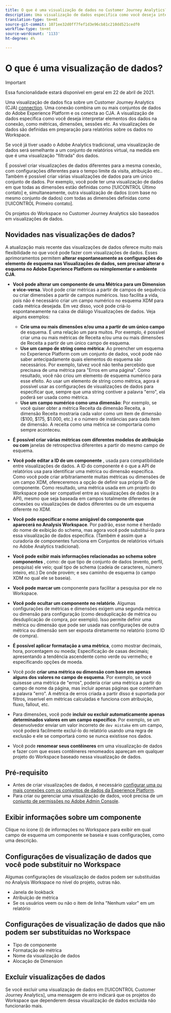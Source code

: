 ```yaml
---
title: O que é uma visualização de dados no Customer Journey Analytics?
description: Uma visualização de dados especifica como você deseja interpretar elementos dos dados na conexão do CJA, como métricas, dimensões, sessões etc.
translation-type: tm+mt
source-git-commit: 1071ee32d0ff7fef1d3e96cb81c210dd521cedf0
workflow-type: tm+mt
source-wordcount: '1133'
ht-degree: 4%

---
```



# O que é uma visualização de dados?

>[!IMPORTANT]
>
>Essa funcionalidade estará disponível em geral em 22 de abril de 2021.

Uma visualização de dados fica sobre um Customer Journey Analytics (CJA) [connection](/help/connections/create-connection.md). Uma conexão combina um ou mais conjuntos de dados do Adobe Experience Platform e os conecta ao CJA. A visualização de dados especifica como você deseja interpretar elementos dos dados na conexão, como métricas, dimensões, sessões etc. As visualizações de dados são definidas em preparação para relatórios sobre os dados no Workspace.

Se você já tiver usado o Adobe Analytics tradicional, uma visualização de dados será semelhante a um conjunto de relatórios virtual, na medida em que é uma visualização &quot;filtrada&quot; dos dados.

É possível criar visualizações de dados diferentes para a mesma conexão, com configurações diferentes para o tempo limite da visita, atribuição etc.. Também é possível criar várias visualizações de dados para um único conjunto de dados. Por exemplo, você pode ter uma visualização de dados em que todas as dimensões estão definidas como [!UICONTROL Último contato] e, simultaneamente, outra visualização de dados (com base no mesmo conjunto de dados) com todas as dimensões definidas como [!UICONTROL Primeiro contato].

Os projetos do Workspace no Customer Journey Analytics são baseados em visualizações de dados.

## Novidades nas visualizações de dados?

A atualização mais recente das visualizações de dados oferece muito mais flexibilidade no que você pode fazer com visualizações de dados. Esses aprimoramentos permitem **alterar espontaneamente as configurações do elemento de esquema nas Visualizações de dados, sem precisar alterar o esquema no Adobe Experience Platform ou reimplementar o ambiente CJA**.

* **Você pode alterar um componente de uma Métrica para um Dimension e vice-versa**. Você pode criar métricas a partir de campos de sequência ou criar dimensões a partir de campos numéricos. Isso facilita a vida, pois não é necessário criar um campo numérico no esquema XDM para cada métrica desejada. Em vez disso, você pode criá-lo espontaneamente na caixa de diálogo Visualizações de dados. Veja alguns exemplos:
   * **Crie uma ou mais dimensões e/ou uma a partir de um único campo** de esquema. É uma relação um para muitos. Por exemplo, é possível criar uma ou mais métricas de Receita e/ou uma ou mais dimensões de Receita a partir de um único campo de esquema.
   * **Use um campo de string como métrica**: Ao preencher um esquema no Experience Platform com um conjunto de dados, você pode não saber antecipadamente quais elementos do esquema são necessários. Por exemplo, talvez você não tenha percebido que precisava de uma métrica para &quot;Erros em uma página&quot;. Como resultado, você não criou um elemento de esquema numérico para esse efeito. Ao usar um elemento de string como métrica, agora é possível usar as configurações de visualizações de dados para especificar que, sempre que uma string contiver a palavra &quot;erro&quot;, ela poderá ser usada como métrica.
   * **Use um campo numérico como uma dimensão**: Por exemplo, se você quiser obter a métrica Receita da dimensão Receita, a dimensão Receita mostraria cada valor como um item de dimensão ($100, $175, $1.000, etc.) e o número de instâncias para cada item de dimensão. A receita como uma métrica se comportaria como sempre aconteceu.

* **É possível criar várias métricas com diferentes modelos de atribuição ou com** janelas de retrospectiva diferentes a partir do mesmo campo de esquema.

* **Você pode editar a ID de um componente** , usada para compatibilidade entre visualizações de dados. A ID do componente é o que a API de relatórios usa para identificar uma métrica ou dimensão específica. Como você pode criar arbitrariamente muitas métricas ou dimensões de um campo XDM, ofereceremos a opção de definir sua própria ID de componente. Como resultado, uma métrica usada em um projeto do Workspace pode ser compatível entre as visualizações de dados (e a API), mesmo que seja baseada em campos totalmente diferentes de conexões ou visualizações de dados diferentes ou de um esquema diferente no XDM.

* **Você pode especificar o nome amigável do componente que aparecerá no Analysis Workspace**. Por padrão, esse nome é herdado do nome de exibição do schema, mas agora você pode substituí-lo para essa visualização de dados específica. (Também é assim que a curadoria de componentes funciona em Conjuntos de relatórios virtuais no Adobe Analytics tradicional).

* **Você pode exibir mais informações relacionadas ao schema sobre componentes** , como: de que tipo de conjunto de dados (evento, perfil, pesquisa) ele veio; qual tipo de schema (cadeia de caracteres, número inteiro, etc.) De onde provém; e seu caminho de esquema (o campo XDM no qual ele se baseia).

* **Você pode marcar um** componente para facilitar a pesquisa por ele no Workspace.

* **Você pode ocultar um componente no relatório**. Algumas configurações de métricas e dimensões exigem uma segunda métrica ou dimensão para configuração (como desduplicação de métrica ou desduplicação de compra, por exemplo). Isso permite definir uma métrica ou dimensão que pode ser usada nas configurações de outra métrica ou dimensão sem ser exposta diretamente no relatório (como ID de compra).

* **É possível aplicar formatação a uma métrica**, como mostrar decimais, hora, porcentagem ou moeda; Especificação de casas decimais; apresentando a tendência ascendente como verde ou vermelho; e especificando opções de moeda.

* Você pode **criar uma métrica ou dimensão com base em apenas alguns dos valores no campo de esquema**. Por exemplo, se você quisesse uma métrica de &quot;erros&quot;, poderia criar uma métrica a partir do campo de nome da página, mas incluir apenas páginas que contenham a palavra &quot;erro&quot;. A métrica de erros criada a partir disso é suportada por filtros, inserível em métricas calculadas e funciona com atribuição, fluxo, fallout, etc.

* Para dimensões, você pode **incluir ou excluir automaticamente apenas determinados valores em um campo específico**. Por exemplo, se um desenvolvedor enviar um valor incorreto de `dev mistake` em um campo, você poderá facilmente excluí-lo do relatório usando uma regra de exclusão e ele se comportará como se nunca existisse nos dados.

* Você pode **renomear seus contêineres** em uma visualização de dados e fazer com que esses contêineres renomeados apareçam em qualquer projeto do Workspace baseado nessa visualização de dados.

## Pré-requisito

* Antes de criar visualizações de dados, é necessário [configurar uma ou mais conexões com os conjuntos de dados da Experience Platform](/help/connections/create-connection.md).
* Para criar ou gerenciar uma visualização de dados, você precisa de um [conjunto de permissões no Adobe Admin Console](https://experienceleague.adobe.com/docs/analytics-platform/using/cja-overview/cja-overview.html?lang=pt-BR#admin-access-permissions).

## Exibir informações sobre um componente

Clique no ícone (i) de informações no Workspace para exibir em qual campo de esquema um componente se baseia e suas configurações, como uma descrição.

## Configurações de visualização de dados que você pode substituir no Workspace

Algumas configurações de visualização de dados podem ser substituídas no Analysis Workspace no nível do projeto, outras não.

* Janela de lookback
* Atribuição de métrica
* Se os usuários veem ou não o item de linha &quot;Nenhum valor&quot; em um relatório

## Configurações de visualização de dados que não podem ser substituídas no Workspace

* Tipo de componente
* Formatação de métrica
* Nome da visualização de dados
* Alocação de Dimension

## Excluir visualizações de dados

Se você excluir uma visualização de dados em [!UICONTROL Customer Journey Analytics], uma mensagem de erro indicará que os projetos do Workspace que dependerem dessa visualização de dados excluída não funcionarão mais.
